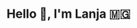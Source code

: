 <h1 align="center">Hello 👋, I'm Lanja 🇲🇬</h1>
<p align="center>
![Docker](https://img.shields.io/badge/docker-%230db7ed.svg?logo=docker&logoColor=white) ![Postgres](https://img.shields.io/badge/postgres-%23316192.svg?logo=postgresql&logoColor=white) ![GitHub](https://img.shields.io/badge/github-%23121011.svg?logo=github&logoColor=white) ![Go/Golang](https://img.shields.io/badge/go-%2300ADD8.svg?logo=go&logoColor=white) ![python](https://img.shields.io/badge/python-black?logo=python) ![Debian](https://img.shields.io/badge/Debian-D70A53?&logo=debian&logoColor=white) ![Ubuntu](https://img.shields.io/badge/Ubuntu-E95420?logo=ubuntu&logoColor=white) ![Kubernetes Badge](https://img.shields.io/badge/Kubernetes-326CE5?logo=kubernetes&logoColor=fff) ![argo](https://img.shields.io/badge/argo-white?logo=argo) ![keycloak](https://img.shields.io/badge/keycloak-blue?logo=keycloak)
</p>
